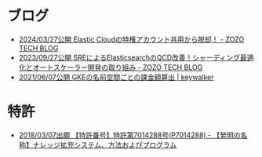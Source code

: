 # ブログ
* [2024/03/27公開 Elastic Cloudの特権アカウント共用から脱却！ - ZOZO TECH BLOG](https://techblog.zozo.com/entry/elastic-cloud-breaking-away-from-shared-privileged-accounts)
* [2023/09/27公開 SREによるElasticsearchのQCD改善！シャーディング最適化とオートスケーラー開発の取り組み - ZOZO TECH BLOG](https://techblog.zozo.com/entry/qcd-improvement-for-elasticsearch-by-sre)
* [2021/06/07公開 GKEの名前空間ごとの課金額算出 | keywalker](https://www.keywalker.co.jp/blog/gke-namespace-billing-calculation.html)

# 特許
* [2018/03/07出願 【特許番号】特許第7014288号(P7014288) - 【発明の名称】ナレッジ拡充システム、方法およびプログラム](https://www.j-platpat.inpit.go.jp/c1801/PU/JP-2019-171490/19/ja)
